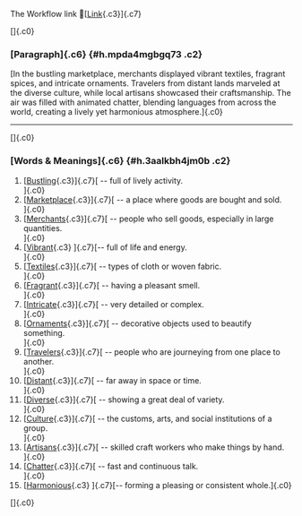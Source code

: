 The Workflow link
👏[[Link](https://www.google.com/url?q=http://www.google.com&sa=D&source=editors&ust=1760743227599518&usg=AOvVaw0MlOYXKImikxtPZnI-lyAn){.c3}]{.c7}

[]{.c0}

### [Paragraph]{.c6} {#h.mpda4mgbgq73 .c2}

[In the bustling marketplace, merchants displayed vibrant textiles,
fragrant spices, and intricate ornaments. Travelers from distant lands
marveled at the diverse culture, while local artisans showcased their
craftsmanship. The air was filled with animated chatter, blending
languages from across the world, creating a lively yet harmonious
atmosphere.]{.c0}

------------------------------------------------------------------------

[]{.c0}

### [Words & Meanings]{.c6} {#h.3aalkbh4jm0b .c2}

1.  [[Bustling](https://www.google.com/url?q=http://www.google.com&sa=D&source=editors&ust=1760743227600122&usg=AOvVaw1LoUX0iI91H1mxwDrGjlYJ){.c3}]{.c7}[ --
    full of lively activity.\
    ]{.c0}
2.  [[Marketplace](https://www.google.com/url?q=http://www.google.com&sa=D&source=editors&ust=1760743227600236&usg=AOvVaw2KCmnGQH2cvTG6MJdrh-f9){.c3}]{.c7}[ --
    a place where goods are bought and sold.\
    ]{.c0}
3.  [[Merchants](https://www.google.com/url?q=http://www.google.com&sa=D&source=editors&ust=1760743227600352&usg=AOvVaw2hHimQAluJdg6D-ylYqS53){.c3}]{.c7}[ --
    people who sell goods, especially in large quantities.\
    ]{.c0}
4.  [[Vibrant](https://www.google.com/url?q=http://www.google.com&sa=D&source=editors&ust=1760743227600465&usg=AOvVaw2SodC31ceGi9dUbpoQz1uA){.c3}
    ]{.c7}[-- full of life and energy.\
    ]{.c0}
5.  [[Textiles](https://www.google.com/url?q=http://www.google.com&sa=D&source=editors&ust=1760743227600557&usg=AOvVaw060uwVG-u61xNVYVEme2c9){.c3}]{.c7}[ --
    types of cloth or woven fabric.\
    ]{.c0}
6.  [[Fragrant](https://www.google.com/url?q=http://www.google.com&sa=D&source=editors&ust=1760743227600649&usg=AOvVaw3ZmMJDeq2xdj0sIsClpmqe){.c3}]{.c7}[ --
    having a pleasant smell.\
    ]{.c0}
7.  [[Intricate](https://www.google.com/url?q=http://www.google.com&sa=D&source=editors&ust=1760743227600736&usg=AOvVaw193RGC0GhxPMCbm-5J88oY){.c3}]{.c7}[ --
    very detailed or complex.\
    ]{.c0}
8.  [[Ornaments](https://www.google.com/url?q=http://www.google.com&sa=D&source=editors&ust=1760743227600824&usg=AOvVaw0jWS1DDz6s-hfrRwYnJDdO){.c3}]{.c7}[ --
    decorative objects used to beautify something.\
    ]{.c0}
9.  [[Travelers](https://www.google.com/url?q=http://www.google.com&sa=D&source=editors&ust=1760743227600936&usg=AOvVaw2CWbuJGqX2sCz0j-ncH_Kn){.c3}]{.c7}[ --
    people who are journeying from one place to another.\
    ]{.c0}
10. [[Distant](https://www.google.com/url?q=http://www.google.com&sa=D&source=editors&ust=1760743227601044&usg=AOvVaw0qdz2RSggAOyy7UuG-lTKN){.c3}]{.c7}[ --
    far away in space or time.\
    ]{.c0}
11. [[Diverse](https://www.google.com/url?q=http://www.google.com&sa=D&source=editors&ust=1760743227601131&usg=AOvVaw0egujSgz3TanpnS6t_ofgw){.c3}]{.c7}[ --
    showing a great deal of variety.\
    ]{.c0}
12. [[Culture](https://www.google.com/url?q=http://www.google.com&sa=D&source=editors&ust=1760743227601244&usg=AOvVaw1ErYwLJSaBg0jDcjq3goc1){.c3}]{.c7}[ --
    the customs, arts, and social institutions of a group.\
    ]{.c0}
13. [[Artisans](https://www.google.com/url?q=http://www.google.com&sa=D&source=editors&ust=1760743227601358&usg=AOvVaw2fsndj5UXM8IeKhqHYWdeq){.c3}]{.c7}[ --
    skilled craft workers who make things by hand.\
    ]{.c0}
14. [[Chatter](https://www.google.com/url?q=http://www.google.com&sa=D&source=editors&ust=1760743227601459&usg=AOvVaw1ne8-Oe8xJMf28cOR0sMnO){.c3}]{.c7}[ --
    fast and continuous talk.\
    ]{.c0}
15. [[Harmonious](https://www.google.com/url?q=http://www.google.com&sa=D&source=editors&ust=1760743227601552&usg=AOvVaw317z6uHkIJ3QTjWaankkMk){.c3}
    ]{.c7}[-- forming a pleasing or consistent whole.]{.c0}

[]{.c0}
